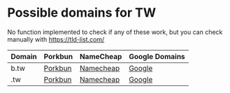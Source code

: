 # Possible domains for TW

No function implemented to check if any of these work, but you can check manually with https://tld-list.com/

| Domain | Porkbun | NameCheap | Google Domains |
|---|---|---|---|
| b.tw | [Porkbun](https://porkbun.com/checkout/search?prb=e814663da1&tlds=&idnLanguage=&search=search&q=b.tw) | [Namecheap](https://www.namecheap.com/domains/registration/results/?domain=b.tw) | [Google](https://domains.google.com/registrar/search?searchTerm=b.tw) |
| .tw | [Porkbun](https://porkbun.com/checkout/search?prb=e814663da1&tlds=&idnLanguage=&search=search&q=.tw) | [Namecheap](https://www.namecheap.com/domains/registration/results/?domain=.tw) | [Google](https://domains.google.com/registrar/search?searchTerm=.tw) |
